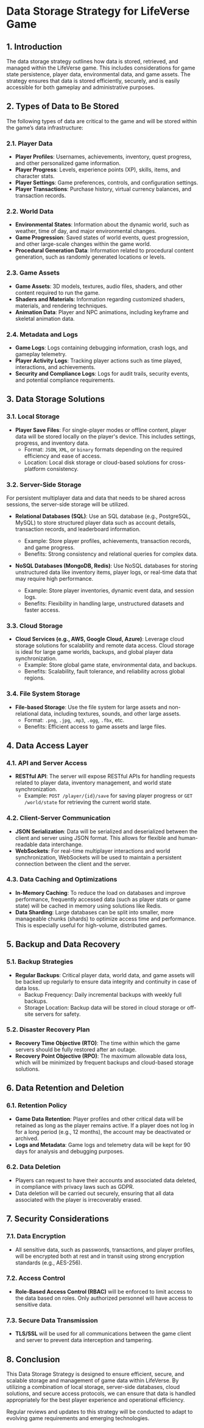 # Data Storage Strategy for LifeVerse Game

## 1. Introduction
The data storage strategy outlines how data is stored, retrieved, and managed within the LifeVerse game. This includes considerations for game state persistence, player data, environmental data, and game assets. The strategy ensures that data is stored efficiently, securely, and is easily accessible for both gameplay and administrative purposes.

## 2. Types of Data to Be Stored
The following types of data are critical to the game and will be stored within the game’s data infrastructure:

### 2.1. Player Data
- **Player Profiles**: Usernames, achievements, inventory, quest progress, and other personalized game information.
- **Player Progress**: Levels, experience points (XP), skills, items, and character stats.
- **Player Settings**: Game preferences, controls, and configuration settings.
- **Player Transactions**: Purchase history, virtual currency balances, and transaction records.
  
### 2.2. World Data
- **Environmental States**: Information about the dynamic world, such as weather, time of day, and major environmental changes.
- **Game Progression**: Saved states of world events, quest progression, and other large-scale changes within the game world.
- **Procedural Generation Data**: Information related to procedural content generation, such as randomly generated locations or levels.

### 2.3. Game Assets
- **Game Assets**: 3D models, textures, audio files, shaders, and other content required to run the game.
- **Shaders and Materials**: Information regarding customized shaders, materials, and rendering techniques.
- **Animation Data**: Player and NPC animations, including keyframe and skeletal animation data.

### 2.4. Metadata and Logs
- **Game Logs**: Logs containing debugging information, crash logs, and gameplay telemetry.
- **Player Activity Logs**: Tracking player actions such as time played, interactions, and achievements.
- **Security and Compliance Logs**: Logs for audit trails, security events, and potential compliance requirements.

## 3. Data Storage Solutions

### 3.1. Local Storage
- **Player Save Files**: For single-player modes or offline content, player data will be stored locally on the player's device. This includes settings, progress, and inventory data.
  - Format: `JSON`, `XML`, or `binary` formats depending on the required efficiency and ease of access.
  - Location: Local disk storage or cloud-based solutions for cross-platform consistency.
  
### 3.2. Server-Side Storage
For persistent multiplayer data and data that needs to be shared across sessions, the server-side storage will be utilized.
- **Relational Databases (SQL)**: Use an SQL database (e.g., PostgreSQL, MySQL) to store structured player data such as account details, transaction records, and leaderboard information.
  - Example: Store player profiles, achievements, transaction records, and game progress.
  - Benefits: Strong consistency and relational queries for complex data.
  
- **NoSQL Databases (MongoDB, Redis)**: Use NoSQL databases for storing unstructured data like inventory items, player logs, or real-time data that may require high performance.
  - Example: Store player inventories, dynamic event data, and session logs.
  - Benefits: Flexibility in handling large, unstructured datasets and faster access.

### 3.3. Cloud Storage
- **Cloud Services (e.g., AWS, Google Cloud, Azure)**: Leverage cloud storage solutions for scalability and remote data access. Cloud storage is ideal for large game worlds, backups, and global player data synchronization.
  - Example: Store global game state, environmental data, and backups.
  - Benefits: Scalability, fault tolerance, and reliability across global regions.

### 3.4. File System Storage
- **File-based Storage**: Use the file system for large assets and non-relational data, including textures, sounds, and other large assets.
  - Format: `.png`, `.jpg`, `.mp3`, `.ogg`, `.fbx`, etc.
  - Benefits: Efficient access to game assets and large files.

## 4. Data Access Layer

### 4.1. API and Server Access
- **RESTful API**: The server will expose RESTful APIs for handling requests related to player data, inventory management, and world state synchronization.
  - Example: `POST /player/{id}/save` for saving player progress or `GET /world/state` for retrieving the current world state.

### 4.2. Client-Server Communication
- **JSON Serialization**: Data will be serialized and deserialized between the client and server using JSON format. This allows for flexible and human-readable data interchange.
- **WebSockets**: For real-time multiplayer interactions and world synchronization, WebSockets will be used to maintain a persistent connection between the client and the server.
  
### 4.3. Data Caching and Optimizations
- **In-Memory Caching**: To reduce the load on databases and improve performance, frequently accessed data (such as player stats or game state) will be cached in memory using solutions like Redis.
- **Data Sharding**: Large databases can be split into smaller, more manageable chunks (shards) to optimize access time and performance. This is especially useful for high-volume, distributed games.

## 5. Backup and Data Recovery

### 5.1. Backup Strategies
- **Regular Backups**: Critical player data, world data, and game assets will be backed up regularly to ensure data integrity and continuity in case of data loss.
  - Backup Frequency: Daily incremental backups with weekly full backups.
  - Storage Location: Backup data will be stored in cloud storage or off-site servers for safety.

### 5.2. Disaster Recovery Plan
- **Recovery Time Objective (RTO)**: The time within which the game servers should be fully restored after an outage.
- **Recovery Point Objective (RPO)**: The maximum allowable data loss, which will be minimized by frequent backups and cloud-based storage solutions.

## 6. Data Retention and Deletion

### 6.1. Retention Policy
- **Game Data Retention**: Player profiles and other critical data will be retained as long as the player remains active. If a player does not log in for a long period (e.g., 12 months), the account may be deactivated or archived.
- **Logs and Metadata**: Game logs and telemetry data will be kept for 90 days for analysis and debugging purposes.

### 6.2. Data Deletion
- Players can request to have their accounts and associated data deleted, in compliance with privacy laws such as GDPR.
- Data deletion will be carried out securely, ensuring that all data associated with the player is irrecoverably erased.

## 7. Security Considerations

### 7.1. Data Encryption
- All sensitive data, such as passwords, transactions, and player profiles, will be encrypted both at rest and in transit using strong encryption standards (e.g., AES-256).
  
### 7.2. Access Control
- **Role-Based Access Control (RBAC)** will be enforced to limit access to the data based on roles. Only authorized personnel will have access to sensitive data.

### 7.3. Secure Data Transmission
- **TLS/SSL** will be used for all communications between the game client and server to prevent data interception and tampering.

## 8. Conclusion
This Data Storage Strategy is designed to ensure efficient, secure, and scalable storage and management of game data within LifeVerse. By utilizing a combination of local storage, server-side databases, cloud solutions, and secure access protocols, we can ensure that data is handled appropriately for the best player experience and operational efficiency.

Regular reviews and updates to this strategy will be conducted to adapt to evolving game requirements and emerging technologies.